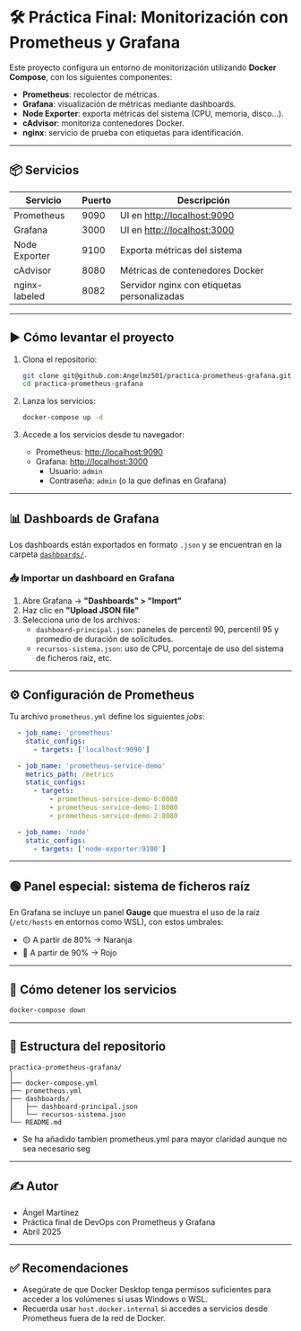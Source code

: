 # 🛠️ Práctica Final: Monitorización con Prometheus y Grafana

Este proyecto configura un entorno de monitorización utilizando **Docker Compose**, con los siguientes componentes:

- **Prometheus**: recolector de métricas.
- **Grafana**: visualización de métricas mediante dashboards.
- **Node Exporter**: exporta métricas del sistema (CPU, memoria, disco...).
- **cAdvisor**: monitoriza contenedores Docker.
- **nginx**: servicio de prueba con etiquetas para identificación.
  
---

## 📦 Servicios

| Servicio         | Puerto | Descripción                              |
|------------------|--------|------------------------------------------|
| Prometheus       | 9090   | UI en [http://localhost:9090](http://localhost:9090) |
| Grafana          | 3000   | UI en [http://localhost:3000](http://localhost:3000) |
| Node Exporter    | 9100   | Exporta métricas del sistema             |
| cAdvisor         | 8080   | Métricas de contenedores Docker          |
| nginx-labeled    | 8082   | Servidor nginx con etiquetas personalizadas |

---

## ▶️ Cómo levantar el proyecto

1. Clona el repositorio:
   ```bash
   git clone git@github.com:Angelmz501/practica-prometheus-grafana.git
   cd practica-prometheus-grafana
   ```

2. Lanza los servicios:
   ```bash
   docker-compose up -d
   ```

3. Accede a los servicios desde tu navegador:

   - Prometheus: [http://localhost:9090](http://localhost:9090)
   - Grafana: [http://localhost:3000](http://localhost:3000)
     - Usuario: `admin`
     - Contraseña: `admin` (o la que definas en Grafana)

---

## 📊 Dashboards de Grafana

Los dashboards están exportados en formato `.json` y se encuentran en la carpeta [`dashboards/`](./dashboards/).

### 📥 Importar un dashboard en Grafana

1. Abre Grafana → **"Dashboards" > "Import"**
2. Haz clic en **"Upload JSON file"**
3. Selecciona uno de los archivos:
   - `dashboard-principal.json`: paneles de percentil 90, percentil 95 y promedio de duración de solicitudes.
   - `recursos-sistema.json`: uso de CPU, porcentaje de uso del sistema de ficheros raíz, etc.

---

## ⚙️ Configuración de Prometheus

Tu archivo `prometheus.yml` define los siguientes *jobs*:

```yaml
  - job_name: 'prometheus'
    static_configs:
      - targets: ['localhost:9090']

  - job_name: 'prometheus-service-demo'
    metrics_path: /metrics
    static_configs:
      - targets:
          - prometheus-service-demo-0:8080
          - prometheus-service-demo-1:8080
          - prometheus-service-demo-2:8080

  - job_name: 'node'
    static_configs:
      - targets: ['node-exporter:9100']
```

---

## 🟢 Panel especial: sistema de ficheros raíz

En Grafana se incluye un panel **Gauge** que muestra el uso de la raíz (`/etc/hosts` en entornos como WSL), con estos umbrales:

- 🟡 A partir de 80% → Naranja
- 🔴 A partir de 90% → Rojo

---

## 🧹 Cómo detener los servicios

```bash
docker-compose down
```

---

## 📁 Estructura del repositorio

```
practica-prometheus-grafana/
│
├── docker-compose.yml
├── prometheus.yml
├── dashboards/
│   ├── dashboard-principal.json
│   └── recursos-sistema.json
└── README.md
```
- Se ha añadido tambien prometheus.yml para mayor claridad aunque no sea necesario seg
---

## ✍️ Autor

- Ángel Martínez  
- Práctica final de DevOps con Prometheus y Grafana  
- Abril 2025

---

## ✅ Recomendaciones

- Asegúrate de que Docker Desktop tenga permisos suficientes para acceder a los volúmenes si usas Windows o WSL.
- Recuerda usar `host.docker.internal` si accedes a servicios desde Prometheus fuera de la red de Docker.
